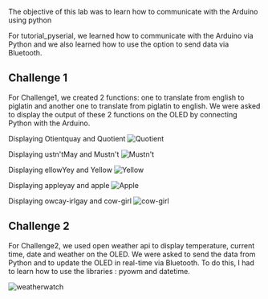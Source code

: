 The objective of this lab was to learn how to communicate with the Arduino using python

For tutorial_pyserial, we learned how to communicate with the Arduino via Python and we also learned how to use
the option to send data via Bluetooth.

## Challenge 1
For Challenge1, we created 2 functions: one to translate from english to piglatin and another one to translate from piglatin to english.
We were asked to display the output of these 2 functions on the OLED by connecting Python with the Arduino.

Displaying Otientquay and Quotient 
![Quotient](Quotient.jpg)

Displaying ustn'tMay and Mustn't
![Mustn't](Mustn't.png)

Displaying ellowYey and Yellow
![Yellow](Yellow.png)

Displaying appleyay and apple
![Apple](apple.png)

Displaying owcay-irlgay and cow-girl
![cow-girl](cow-girl.png)

##  Challenge 2
For Challenge2, we used open weather api to display temperature, current time, date and weather on the OLED. 
We were asked to send the data from Python and to update the OLED in real-time via Bluetooth. 
To do this, I had to learn how to use the libraries : pyowm and datetime. 

![weatherwatch](weather_watch.gif)

